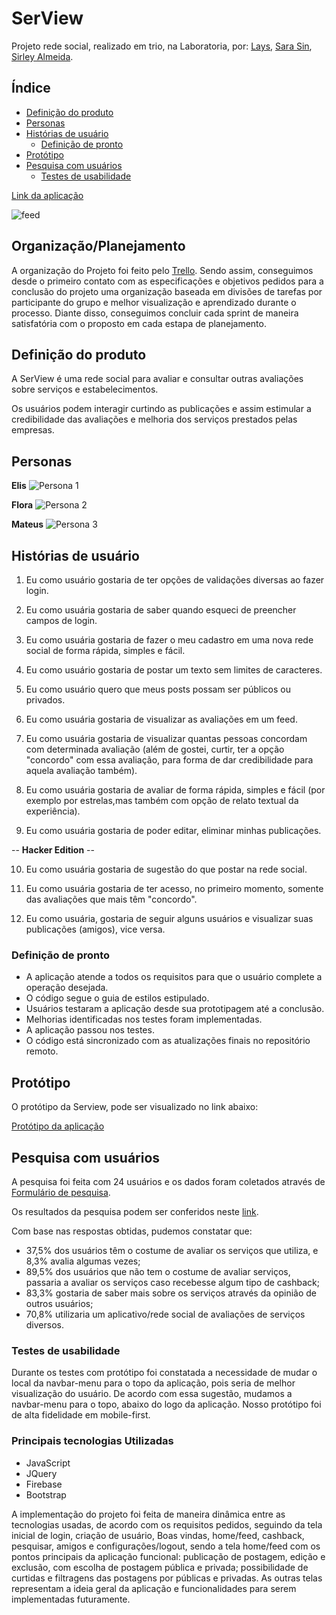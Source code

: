 # SerView
Projeto rede social, realizado em trio, na Laboratoria, por: [Lays](https://github.com/layshidani/), [Sara Sin](https://github.com/scsin), [Sirley Almeida](https://github.com/sirleyalmeida).

## Índice

* [Definição do produto](#definição-do-produto)
* [Personas](#personas)
* [Histórias de usuário](#Histórias-de-usuário)
  * [Definição de pronto](#Definição-de-pronto)
* [Protótipo](#protótipo)
* [Pesquisa com usuários](#Pesquisa-com-usuários)
  * [Testes de usabilidade](#testes-de-usabilidade)

[Link da aplicação](https://serview-2019.firebaseapp.com/)

![feed](imgs/feed.png)

## Organização/Planejamento

A organização do Projeto foi feito pelo [Trello](https://trello.com/b/qOxnn2Hn/rede-social). Sendo assim, conseguimos desde o primeiro contato com as especificações e objetivos pedidos para a conclusão do projeto uma organização baseada em divisões de tarefas por participante do grupo e melhor visualização e aprendizado durante o processo. Diante disso, conseguimos concluir cada sprint de maneira satisfatória com o proposto em cada estapa de planejamento.


## Definição do produto
A SerView é uma rede social para avaliar e consultar outras avaliações sobre serviços e estabelecimentos.

Os usuários podem interagir curtindo as publicações e assim estimular a credibilidade das avaliações e melhoria dos serviços prestados pelas empresas.


## Personas

**Elis**
![Persona 1](public/src/img/persona-elis.jpeg)

**Flora**
![Persona 2](/public/src/img/persona-flora.jpeg)

**Mateus**
![Persona 3](public/src/img/persona-mateus.jpeg)

## Histórias de usuário

1. Eu como usuário gostaria de ter opções de validações diversas ao fazer login.

2. Eu como usuária gostaria de saber quando esqueci de preencher campos de login.
3. Eu como usuária gostaria de fazer o meu cadastro em uma nova rede social de forma rápida, simples e fácil.
4. Eu como usuário gostaria de postar um texto sem limites de caracteres.
5. Eu como usuário quero que meus posts possam ser públicos ou privados.
6. Eu como usuária gostaria de visualizar as avaliações em um feed.
7. Eu como usuária gostaria de visualizar quantas pessoas concordam com determinada avaliação (além de gostei, curtir, ter a opção "concordo" com essa avaliação, para forma de dar credibilidade para aquela avaliação também).
8. Eu como usuária gostaria de avaliar de forma rápida, simples e fácil (por exemplo por estrelas,mas também com opção de relato textual da experiência).
9. Eu como usuária gostaria de poder editar, eliminar minhas publicações.

-- **Hacker Edition** -- 

10. Eu como usuária gostaria de sugestão do que postar na rede social.

11. Eu como usuária gostaria de ter acesso, no primeiro momento, somente das avaliações que mais têm "concordo".

12. Eu como usuária, gostaria de seguir alguns usuários e visualizar suas publicações (amigos), vice versa.


### Definição de pronto

* A aplicação atende a todos os requisitos para que o usuário complete a operação desejada.
* O código segue o guia de estilos estipulado.
* Usuários testaram a aplicação desde sua prototipagem até a conclusão.
* Melhorias identificadas nos testes foram implementadas.
* A aplicação passou nos testes.
* O código está sincronizado com as atualizações finais no repositório remoto.


## Protótipo

O protótipo da Serview, pode ser visualizado no link abaixo:

[Protótipo da aplicação](https://marvelapp.com/4h44fca)

## Pesquisa com usuários
  A pesquisa foi feita com 24 usuários e os dados foram coletados através de [Formulário de pesquisa](https://docs.google.com/forms/d/e/1FAIpQLSfDOZbfNN8p-GSgj2NvS4w2G5F3ycRkkmwtvty7NMaTUAe5vQ/viewform).
  
  Os resultados da pesquisa podem ser conferidos neste [link](https://docs.google.com/forms/d/1tN4QN1y_VHFamTrZgpaZWNbbaCZYYywVSCooYPodrAQ/edit).

  Com base nas respostas obtidas, pudemos constatar que:
  * 37,5% dos usuários têm o costume de avaliar os serviços que utiliza, e 8,3% avalia algumas vezes;
  * 89,5% dos usuários que não tem o costume de avaliar serviços, passaria a avaliar os serviços caso recebesse algum tipo de cashback;
  * 83,3% gostaria de saber mais sobre os serviços através da opinião de outros usuários;
  * 70,8% utilizaria um aplicativo/rede social de avaliações de serviços diversos.
  
### Testes de usabilidade
  Durante os testes com protótipo foi constatada a necessidade de mudar o local da navbar-menu para o topo da aplicação, pois seria de melhor visualização do usuário.
  De acordo com essa sugestão, mudamos a navbar-menu para o topo, abaixo do logo da aplicação.
  Nosso protótipo foi de alta fidelidade em mobile-first.

### Principais tecnologias Utilizadas
* JavaScript
* JQuery
* Firebase
* Bootstrap

A implementação do projeto foi feita de maneira dinâmica entre as tecnologias usadas, de acordo com os requisitos pedidos, seguindo da tela inicial de login, criação de usuário, Boas vindas, home/feed, cashback, pesquisar, amigos e configurações/logout, sendo a tela home/feed com os pontos principais da aplicação funcional: publicação de postagem, edição e exclusão, com escolha de postagem pública e privada; possibilidade de curtidas e filtragens das postagens por públicas e privadas. As outras telas representam a ideia geral da aplicação e funcionalidades para serem implementadas futuramente.
